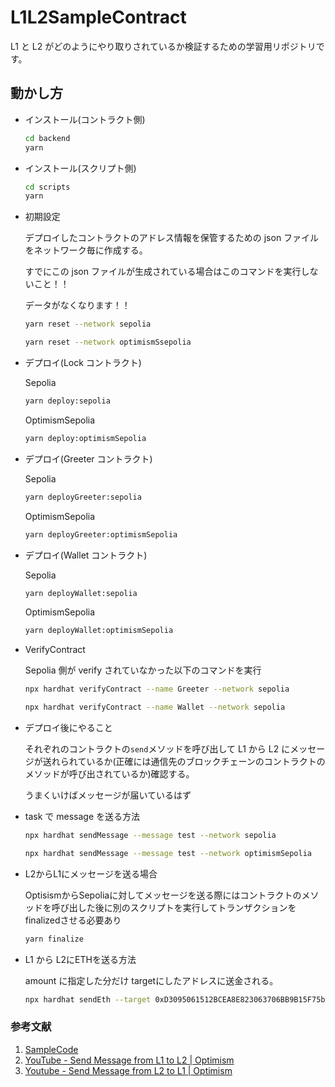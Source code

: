 # L1L2SampleContract

L1 と L2 がどのようにやり取りされているか検証するための学習用リポジトリです。

## 動かし方

- インストール(コントラクト側)

  ```bash
  cd backend
  yarn
  ```

- インストール(スクリプト側)

  ```bash
  cd scripts  
  yarn
  ```

- 初期設定

  デプロイしたコントラクトのアドレス情報を保管するための json ファイルをネットワーク毎に作成する。

  すでにこの json ファイルが生成されている場合はこのコマンドを実行しないこと！！

  データがなくなります！！

  ```bash
  yarn reset --network sepolia
  ```

  ```bash
  yarn reset --network optimismSsepolia
  ```

- デプロイ(Lock コントラクト)

  Sepolia

  ```bash
  yarn deploy:sepolia
  ```

  OptimismSepolia

  ```bash
  yarn deploy:optimismSepolia
  ```

- デプロイ(Greeter コントラクト)

  Sepolia

  ```bash
  yarn deployGreeter:sepolia
  ```

  OptimismSepolia

  ```bash
  yarn deployGreeter:optimismSepolia
  ```

- デプロイ(Wallet コントラクト)

  Sepolia

  ```bash
  yarn deployWallet:sepolia
  ```

  OptimismSepolia

  ```bash
  yarn deployWallet:optimismSepolia
  ```

- VerifyContract

  Sepolia 側が verify されていなかった以下のコマンドを実行

  ```bash
  npx hardhat verifyContract --name Greeter --network sepolia
  ```

  ```bash
  npx hardhat verifyContract --name Wallet --network sepolia
  ```

- デプロイ後にやること

  それぞれのコントラクトの`send`メソッドを呼び出して L1 から L2 にメッセージが送れられているか(正確には通信先のブロックチェーンのコントラクトのメソッドが呼び出されているか)確認する。

  うまくいけばメッセージが届いているはず

- task で message を送る方法

  ```bash
  npx hardhat sendMessage --message test --network sepolia
  ```

  ```bash
  npx hardhat sendMessage --message test --network optimismSepolia
  ```

- L2からL1にメッセージを送る場合

  OptisismからSepoliaに対してメッセージを送る際にはコントラクトのメソッドを呼び出した後に別のスクリプトを実行してトランザクションをfinalizedさせる必要あり

  ```bash
  yarn finalize
  ```

- L1 から L2にETHを送る方法

  amount に指定した分だけ targetにしたアドレスに送金される。

  ```bash
  npx hardhat sendEth --target 0xD3095061512BCEA8E823063706BB9B15F75b187b --amount 0.001 --network sepolia
  ```

### 参考文献

1. [SampleCode](https://github.com/t4sk/notes/blob/main/op/contracts/Greeter.sol)
2. [YouTube - Send Message from L1 to L2 | Optimism](https://www.youtube.com/watch?v=SKl5pEs8reY&t=9s)
3. [Youtube - Send Message from L2 to L1 | Optimism](https://www.youtube.com/watch?v=zOE1-ZILobY&list=RDCMUCJWh7F3AFyQ_x01VKzr9eyA&index=3)
